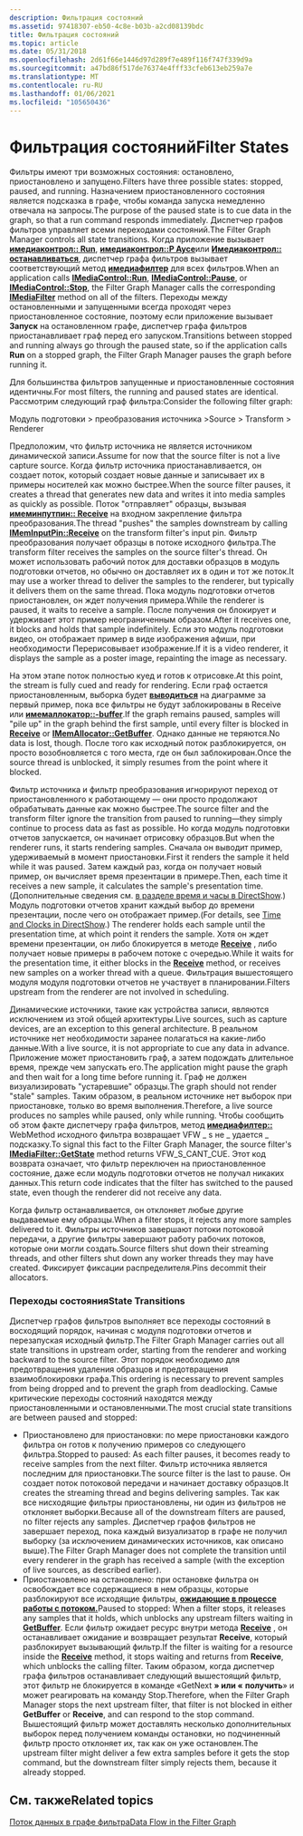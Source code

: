 ```yaml
---
description: Фильтрация состояний
ms.assetid: 97418307-eb50-4c8e-b03b-a2cd08139bdc
title: Фильтрация состояний
ms.topic: article
ms.date: 05/31/2018
ms.openlocfilehash: 2d61f66e1446d97d289f7e489f116f747f339d9a
ms.sourcegitcommit: a47bd86f517de76374e4fff33cfeb613eb259a7e
ms.translationtype: MT
ms.contentlocale: ru-RU
ms.lasthandoff: 01/06/2021
ms.locfileid: "105650436"
---
```

# <a name="filter-states"></a><span data-ttu-id="b29cc-103">Фильтрация состояний</span><span class="sxs-lookup"><span data-stu-id="b29cc-103">Filter States</span></span>

<span data-ttu-id="b29cc-104">Фильтры имеют три возможных состояния: остановлено, приостановлено и запущено.</span><span class="sxs-lookup"><span data-stu-id="b29cc-104">Filters have three possible states: stopped, paused, and running.</span></span> <span data-ttu-id="b29cc-105">Назначением приостановленного состояния является подсказка в графе, чтобы команда запуска немедленно отвечала на запросы.</span><span class="sxs-lookup"><span data-stu-id="b29cc-105">The purpose of the paused state is to cue data in the graph, so that a run command responds immediately.</span></span> <span data-ttu-id="b29cc-106">Диспетчер графов фильтров управляет всеми переходами состояний.</span><span class="sxs-lookup"><span data-stu-id="b29cc-106">The Filter Graph Manager controls all state transitions.</span></span> <span data-ttu-id="b29cc-107">Когда приложение вызывает [**имедиаконтрол:: Run**](/windows/desktop/api/Control/nf-control-imediacontrol-run), [**имедиаконтрол::P Аусе**](/windows/desktop/api/Control/nf-control-imediacontrol-pause)или [**Имедиаконтрол:: останавливаться**](/windows/desktop/api/Control/nf-control-imediacontrol-stop), диспетчер графа фильтров вызывает соответствующий метод [**имедиафилтер**](/windows/desktop/api/Strmif/nn-strmif-imediafilter) для всех фильтров.</span><span class="sxs-lookup"><span data-stu-id="b29cc-107">When an application calls [**IMediaControl::Run**](/windows/desktop/api/Control/nf-control-imediacontrol-run), [**IMediaControl::Pause**](/windows/desktop/api/Control/nf-control-imediacontrol-pause), or [**IMediaControl::Stop**](/windows/desktop/api/Control/nf-control-imediacontrol-stop), the Filter Graph Manager calls the corresponding [**IMediaFilter**](/windows/desktop/api/Strmif/nn-strmif-imediafilter) method on all of the filters.</span></span> <span data-ttu-id="b29cc-108">Переходы между остановленными и запущенными всегда проходят через приостановленное состояние, поэтому если приложение вызывает **Запуск** на остановленном графе, диспетчер графа фильтров приостанавливает граф перед его запуском.</span><span class="sxs-lookup"><span data-stu-id="b29cc-108">Transitions between stopped and running always go through the paused state, so if the application calls **Run** on a stopped graph, the Filter Graph Manager pauses the graph before running it.</span></span>

<span data-ttu-id="b29cc-109">Для большинства фильтров запущенные и приостановленные состояния идентичны.</span><span class="sxs-lookup"><span data-stu-id="b29cc-109">For most filters, the running and paused states are identical.</span></span> <span data-ttu-id="b29cc-110">Рассмотрим следующий граф фильтра:</span><span class="sxs-lookup"><span data-stu-id="b29cc-110">Consider the following filter graph:</span></span>

<span data-ttu-id="b29cc-111">Модуль подготовки > преобразования источника ></span><span class="sxs-lookup"><span data-stu-id="b29cc-111">Source > Transform > Renderer</span></span>

<span data-ttu-id="b29cc-112">Предположим, что фильтр источника не является источником динамической записи.</span><span class="sxs-lookup"><span data-stu-id="b29cc-112">Assume for now that the source filter is not a live capture source.</span></span> <span data-ttu-id="b29cc-113">Когда фильтр источника приостанавливается, он создает поток, который создает новые данные и записывает их в примеры носителей как можно быстрее.</span><span class="sxs-lookup"><span data-stu-id="b29cc-113">When the source filter pauses, it creates a thread that generates new data and writes it into media samples as quickly as possible.</span></span> <span data-ttu-id="b29cc-114">Поток "отправляет" образцы, вызывая [**имеминпутпин:: Receive**](/windows/desktop/api/Strmif/nf-strmif-imeminputpin-receive) на входном закрепление фильтра преобразования.</span><span class="sxs-lookup"><span data-stu-id="b29cc-114">The thread "pushes" the samples downstream by calling [**IMemInputPin::Receive**](/windows/desktop/api/Strmif/nf-strmif-imeminputpin-receive) on the transform filter's input pin.</span></span> <span data-ttu-id="b29cc-115">Фильтр преобразования получает образцы в потоке исходного фильтра.</span><span class="sxs-lookup"><span data-stu-id="b29cc-115">The transform filter receives the samples on the source filter's thread.</span></span> <span data-ttu-id="b29cc-116">Он может использовать рабочий поток для доставки образцов в модуль подготовки отчетов, но обычно он доставляет их в один и тот же поток.</span><span class="sxs-lookup"><span data-stu-id="b29cc-116">It may use a worker thread to deliver the samples to the renderer, but typically it delivers them on the same thread.</span></span> <span data-ttu-id="b29cc-117">Пока модуль подготовки отчетов приостановлен, он ждет получения примера.</span><span class="sxs-lookup"><span data-stu-id="b29cc-117">While the renderer is paused, it waits to receive a sample.</span></span> <span data-ttu-id="b29cc-118">После получения он блокирует и удерживает этот пример неограниченным образом.</span><span class="sxs-lookup"><span data-stu-id="b29cc-118">After it receives one, it blocks and holds that sample indefinitely.</span></span> <span data-ttu-id="b29cc-119">Если это модуль подготовки видео, он отображает пример в виде изображения афиши, при необходимости Перерисовывает изображение.</span><span class="sxs-lookup"><span data-stu-id="b29cc-119">If it is a video renderer, it displays the sample as a poster image, repainting the image as necessary.</span></span>

<span data-ttu-id="b29cc-120">На этом этапе поток полностью куед и готов к отрисовке.</span><span class="sxs-lookup"><span data-stu-id="b29cc-120">At this point, the stream is fully cued and ready for rendering.</span></span> <span data-ttu-id="b29cc-121">Если граф остается приостановленным, выборка будет [**выводиться**](/windows/desktop/api/Strmif/nf-strmif-imeminputpin-receive) на диаграмме за первый пример, пока все фильтры не будут заблокированы в Receive или [**имемаллокатор::-buffer**](/windows/desktop/api/Strmif/nf-strmif-imemallocator-getbuffer).</span><span class="sxs-lookup"><span data-stu-id="b29cc-121">If the graph remains paused, samples will "pile up" in the graph behind the first sample, until every filter is blocked in [**Receive**](/windows/desktop/api/Strmif/nf-strmif-imeminputpin-receive) or [**IMemAllocator::GetBuffer**](/windows/desktop/api/Strmif/nf-strmif-imemallocator-getbuffer).</span></span> <span data-ttu-id="b29cc-122">Однако данные не теряются.</span><span class="sxs-lookup"><span data-stu-id="b29cc-122">No data is lost, though.</span></span> <span data-ttu-id="b29cc-123">После того как исходный поток разблокируется, он просто возобновляется с того места, где он был заблокирован.</span><span class="sxs-lookup"><span data-stu-id="b29cc-123">Once the source thread is unblocked, it simply resumes from the point where it blocked.</span></span>

<span data-ttu-id="b29cc-124">Фильтр источника и фильтр преобразования игнорируют переход от приостановленного к работающему — они просто продолжают обрабатывать данные как можно быстрее.</span><span class="sxs-lookup"><span data-stu-id="b29cc-124">The source filter and the transform filter ignore the transition from paused to running—they simply continue to process data as fast as possible.</span></span> <span data-ttu-id="b29cc-125">Но когда модуль подготовки отчетов запускается, он начинает отрисовку образцов.</span><span class="sxs-lookup"><span data-stu-id="b29cc-125">But when the renderer runs, it starts rendering samples.</span></span> <span data-ttu-id="b29cc-126">Сначала он выводит пример, удерживаемый в момент приостановки.</span><span class="sxs-lookup"><span data-stu-id="b29cc-126">First it renders the sample it held while it was paused.</span></span> <span data-ttu-id="b29cc-127">Затем каждый раз, когда он получает новый пример, он вычисляет время презентации в примере.</span><span class="sxs-lookup"><span data-stu-id="b29cc-127">Then, each time it receives a new sample, it calculates the sample's presentation time.</span></span> <span data-ttu-id="b29cc-128">(Дополнительные сведения см. [в разделе время и часы в DirectShow](time-and-clocks-in-directshow.md).) Модуль подготовки отчетов хранит каждый выбор до времени презентации, после чего он отображает пример.</span><span class="sxs-lookup"><span data-stu-id="b29cc-128">(For details, see [Time and Clocks in DirectShow](time-and-clocks-in-directshow.md).) The renderer holds each sample until the presentation time, at which point it renders the sample.</span></span> <span data-ttu-id="b29cc-129">Хотя он ждет времени презентации, он либо блокируется в методе [**Receive**](/windows/desktop/api/Strmif/nf-strmif-imeminputpin-receive) , либо получает новые примеры в рабочем потоке с очередью.</span><span class="sxs-lookup"><span data-stu-id="b29cc-129">While it waits for the presentation time, it either blocks in the [**Receive**](/windows/desktop/api/Strmif/nf-strmif-imeminputpin-receive) method, or receives new samples on a worker thread with a queue.</span></span> <span data-ttu-id="b29cc-130">Фильтрация вышестоящего модуля модуля подготовки отчетов не участвует в планировании.</span><span class="sxs-lookup"><span data-stu-id="b29cc-130">Filters upstream from the renderer are not involved in scheduling.</span></span>

<span data-ttu-id="b29cc-131">Динамические источники, такие как устройства записи, являются исключением из этой общей архитектуры.</span><span class="sxs-lookup"><span data-stu-id="b29cc-131">Live sources, such as capture devices, are an exception to this general architecture.</span></span> <span data-ttu-id="b29cc-132">В реальном источнике нет необходимости заранее полагаться на какие-либо данные.</span><span class="sxs-lookup"><span data-stu-id="b29cc-132">With a live source, it is not appropriate to cue any data in advance.</span></span> <span data-ttu-id="b29cc-133">Приложение может приостановить граф, а затем подождать длительное время, прежде чем запускать его.</span><span class="sxs-lookup"><span data-stu-id="b29cc-133">The application might pause the graph and then wait for a long time before running it.</span></span> <span data-ttu-id="b29cc-134">Граф не должен визуализировать "устаревшие" образцы.</span><span class="sxs-lookup"><span data-stu-id="b29cc-134">The graph should not render "stale" samples.</span></span> <span data-ttu-id="b29cc-135">Таким образом, в реальном источнике нет выборок при приостановке, только во время выполнения.</span><span class="sxs-lookup"><span data-stu-id="b29cc-135">Therefore, a live source produces no samples while paused, only while running.</span></span> <span data-ttu-id="b29cc-136">Чтобы сообщить об этом факте диспетчеру графа фильтров, метод [**имедиафилтер::**](/windows/desktop/api/Strmif/nf-strmif-imediafilter-getstate) WebMethod исходного фильтра возвращает VFW \_ s не \_ удается \_ подсказку.</span><span class="sxs-lookup"><span data-stu-id="b29cc-136">To signal this fact to the Filter Graph Manager, the source filter's [**IMediaFilter::GetState**](/windows/desktop/api/Strmif/nf-strmif-imediafilter-getstate) method returns VFW\_S\_CANT\_CUE.</span></span> <span data-ttu-id="b29cc-137">Этот код возврата означает, что фильтр переключен на приостановленное состояние, даже если модуль подготовки отчетов не получал никаких данных.</span><span class="sxs-lookup"><span data-stu-id="b29cc-137">This return code indicates that the filter has switched to the paused state, even though the renderer did not receive any data.</span></span>

<span data-ttu-id="b29cc-138">Когда фильтр останавливается, он отклоняет любые другие выдаваемые ему образцы.</span><span class="sxs-lookup"><span data-stu-id="b29cc-138">When a filter stops, it rejects any more samples delivered to it.</span></span> <span data-ttu-id="b29cc-139">Фильтры источников завершают потоки потоковой передачи, а другие фильтры завершают работу рабочих потоков, которые они могли создать.</span><span class="sxs-lookup"><span data-stu-id="b29cc-139">Source filters shut down their streaming threads, and other filters shut down any worker threads they may have created.</span></span> <span data-ttu-id="b29cc-140">Фиксирует фиксации распределителя.</span><span class="sxs-lookup"><span data-stu-id="b29cc-140">Pins decommit their allocators.</span></span>

### <a name="state-transitions"></a><span data-ttu-id="b29cc-141">Переходы состояния</span><span class="sxs-lookup"><span data-stu-id="b29cc-141">State Transitions</span></span>

<span data-ttu-id="b29cc-142">Диспетчер графов фильтров выполняет все переходы состояний в восходящий порядок, начиная с модуля подготовки отчетов и перезапуская исходный фильтр.</span><span class="sxs-lookup"><span data-stu-id="b29cc-142">The Filter Graph Manager carries out all state transitions in upstream order, starting from the renderer and working backward to the source filter.</span></span> <span data-ttu-id="b29cc-143">Этот порядок необходимо для предотвращения удаления образцов и предотвращения взаимоблокировки графа.</span><span class="sxs-lookup"><span data-stu-id="b29cc-143">This ordering is necessary to prevent samples from being dropped and to prevent the graph from deadlocking.</span></span> <span data-ttu-id="b29cc-144">Самые критические переходы состояний находятся между приостановленными и остановленными.</span><span class="sxs-lookup"><span data-stu-id="b29cc-144">The most crucial state transitions are between paused and stopped:</span></span>

-   <span data-ttu-id="b29cc-145">Приостановлено для приостановки: по мере приостановки каждого фильтра он готов к получению примеров со следующего фильтра.</span><span class="sxs-lookup"><span data-stu-id="b29cc-145">Stopped to paused: As each filter pauses, it becomes ready to receive samples from the next filter.</span></span> <span data-ttu-id="b29cc-146">Фильтр источника является последним для приостановки.</span><span class="sxs-lookup"><span data-stu-id="b29cc-146">The source filter is the last to pause.</span></span> <span data-ttu-id="b29cc-147">Он создает поток потоковой передачи и начинает доставку образцов.</span><span class="sxs-lookup"><span data-stu-id="b29cc-147">It creates the streaming thread and begins delivering samples.</span></span> <span data-ttu-id="b29cc-148">Так как все нисходящие фильтры приостановлены, ни один из фильтров не отклоняет выборки.</span><span class="sxs-lookup"><span data-stu-id="b29cc-148">Because all of the downstream filters are paused, no filter rejects any samples.</span></span> <span data-ttu-id="b29cc-149">Диспетчер графов фильтров не завершает переход, пока каждый визуализатор в графе не получил выборку (за исключением динамических источников, как описано выше).</span><span class="sxs-lookup"><span data-stu-id="b29cc-149">The Filter Graph Manager does not complete the transition until every renderer in the graph has received a sample (with the exception of live sources, as described earlier).</span></span>
-   <span data-ttu-id="b29cc-150">Приостановлено на остановлено: при остановке фильтра он освобождает все содержащиеся в нем образцы, которые разблокируют все исходящие фильтры, [**ожидающие в процессе работы с потоком.**](/windows/desktop/api/Strmif/nf-strmif-imemallocator-getbuffer)</span><span class="sxs-lookup"><span data-stu-id="b29cc-150">Paused to stopped: When a filter stops, it releases any samples that it holds, which unblocks any upstream filters waiting in [**GetBuffer**](/windows/desktop/api/Strmif/nf-strmif-imemallocator-getbuffer).</span></span> <span data-ttu-id="b29cc-151">Если фильтр ожидает ресурс внутри метода [**Receive**](/windows/desktop/api/Strmif/nf-strmif-imeminputpin-receive) , он останавливает ожидание и возвращает результат **Receive**, который разблокирует вызывающий фильтр.</span><span class="sxs-lookup"><span data-stu-id="b29cc-151">If the filter is waiting for a resource inside the [**Receive**](/windows/desktop/api/Strmif/nf-strmif-imeminputpin-receive) method, it stops waiting and returns from **Receive**, which unblocks the calling filter.</span></span> <span data-ttu-id="b29cc-152">Таким образом, когда диспетчер графа фильтров останавливает следующий вышестоящий фильтр, этот фильтр не блокируется в команде «GetNext **» или «** **получить**» и может реагировать на команду Stop.</span><span class="sxs-lookup"><span data-stu-id="b29cc-152">Therefore, when the Filter Graph Manager stops the next upstream filter, that filter is not blocked in either **GetBuffer** or **Receive**, and can respond to the stop command.</span></span> <span data-ttu-id="b29cc-153">Вышестоящий фильтр может доставлять несколько дополнительных выборок перед получением команды остановки, но подчиненный фильтр просто отклоняет их, так как он уже остановлен.</span><span class="sxs-lookup"><span data-stu-id="b29cc-153">The upstream filter might deliver a few extra samples before it gets the stop command, but the downstream filter simply rejects them, because it already stopped.</span></span>

## <a name="related-topics"></a><span data-ttu-id="b29cc-154">См. также</span><span class="sxs-lookup"><span data-stu-id="b29cc-154">Related topics</span></span>

<dl> <dt>

[<span data-ttu-id="b29cc-155">Поток данных в графе фильтра</span><span class="sxs-lookup"><span data-stu-id="b29cc-155">Data Flow in the Filter Graph</span></span>](data-flow-in-the-filter-graph.md)
</dt> </dl>

 

 



